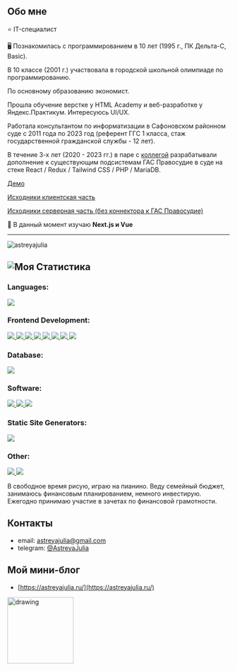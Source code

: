 ## Обо мне
⭐ IT-специалист

🖥️ Познакомилась с программированием в 10 лет (1995 г., ПК Дельта-С, Basic).

В 10 классе (2001 г.) участвовала в городской школьной олимпиаде по программированию.

По основному образованию экономист.

Прошла обучение верстке у HTML Academy и веб-разработке у Яндекс.Практикум.
Интересуюсь UI/UX.

Работала консультантом по информатизации в Сафоновском районном суде с 2011 года по 2023 год (референт ГГС 1 класса, стаж государственной гражданской службы - 12  лет).

В течение 3-х лет (2020 - 2023 гг.) в паре с [коллегой](https://github.com/ChernovRoman) разрабатывали дополнение к существующим подсистемам ГАС Правосудие в суде на стеке React / Redux / Tailwind CSS / PHP / MariaDB.

[Демо](https://tiny-basbousa-85551d.netlify.app/)

[Исходники клиентская часть](https://github.com/AstreyaJulia/ISP/tree/v1/client)

[Исходники серверная часть (без коннектора к ГАС Правосудие)](https://github.com/AstreyaJulia/ISP/tree/development/v1)


🌱 В данный момент изучаю **Next.js и Vue**


---
<p align="left"> <img src="https://komarev.com/ghpvc/?username=astreyajulia&label=Profile%20views&color=0e75b6&style=flat" alt="astreyajulia" /> </p>

![Моя Статистика](https://metrics.lecoq.io/AstreyaJulia?template=classic&base.community=0&languages=1&activity=1&lines=1&repositories=1&base.indepth=false&base.hireable=false&repositories=100&repositories.batch=100&repositories.forks=false&repositories.affiliations=owner&languages.limit=8&languages.threshold=0%25&languages.other=false&languages.colors=github&languages.sections=most-used&languages.indepth=false&languages.analysis.timeout=15&languages.categories=markup%2C%20programming&languages.recent.categories=markup%2C%20programming&languages.recent.load=300&languages.recent.days=14&activity.limit=5&activity.load=300&activity.days=14&activity.visibility=all&activity.timestamps=false&activity.filter=all&config.timezone=Europe%2FMoscow)
---

<h3 align="left">Languages:</h3>
<p align="left">
  <a href="https://developer.mozilla.org/en-US/docs/Web/JavaScript" target="_blank" rel="noreferrer" title="Java Script">
    <img src="https://skillicons.dev/icons?i=js" />
  </a>
</p>

<h3 align="left">Frontend Development:</h3>
<p align="left">
  <a href="https://www.w3.org/html/" target="_blank" rel="noreferrer" title="HTML">
    <img src="https://skillicons.dev/icons?i=html" />
  </a>
  <a href="https://www.w3schools.com/css/" target="_blank" rel="noreferrer" title="CSS">
    <img src="https://skillicons.dev/icons?i=css" />
  </a>
      <a href="https://reactjs.org/" target="_blank" rel="noreferrer" title="React.js">
    <img src="https://skillicons.dev/icons?i=react" />
  </a>
<a href="https://redux.js.org" target="_blank" rel="noreferrer" title="Redux.js">
    <img src="https://skillicons.dev/icons?i=redux" />
  </a>
<a href="https://sass-lang.com" target="_blank" rel="noreferrer" title="SASS">
    <img src="https://skillicons.dev/icons?i=sass" />
  </a>
<a href="https://getbootstrap.com" target="_blank" rel="noreferrer" title="Bootstrap">
    <img src="https://skillicons.dev/icons?i=bootstrap" />
  </a>
    <a href="https://tailwindcss.com/" target="_blank" rel="noreferrer" title="Tailwind">
    <img src="https://skillicons.dev/icons?i=tailwind" />
  </a>
        <a href="https://webpack.js.org" target="_blank" rel="noreferrer" title="Webpack">
    <img src="https://skillicons.dev/icons?i=webpack" />
  </a>
</p>

  <h3 align="left">Database:</h3>
 <p align="left">
          <a href="https://www.mysql.com/" target="_blank" rel="noreferrer" title="MysSQL">
    <img src="https://skillicons.dev/icons?i=mysql" />
  </a>
</p> 
  
<h3 align="left">Software:</h3>
<p align="left">
        <a href="https://www.figma.com/" target="_blank" rel="noreferrer" title="Figma">
    <img src="https://skillicons.dev/icons?i=figma" />
  </a>
            <a href="https://www.photoshop.com/en" target="_blank" rel="noreferrer" title="Photoshop">
    <img src="https://skillicons.dev/icons?i=photoshop" />
  </a>
            <a href="https://www.adobe.com/in/products/illustrator.html" target="_blank" rel="noreferrer" title="Illustrator">
    <img src="https://skillicons.dev/icons?i=ai" />
  </a>
</p>

<h3 align="left">Static Site Generators:</h3>
<p align="left">
        <a href="https://www.gatsbyjs.com/" target="_blank" rel="noreferrer" title="Gatsby.js">
    <img src="https://skillicons.dev/icons?i=gatsby" />
  </a>
</p>

<h3 align="left">Other:</h3>
<p align="left">
        <a href="https://git-scm.com/" target="_blank" rel="noreferrer" title="Git">
    <img src="https://skillicons.dev/icons?i=git" />
  </a>
            <a href=""https://www.linux.org/" target="_blank" rel="noreferrer" title="Linux">
    <img src="https://skillicons.dev/icons?i=linux" />
  </a>
</p>

В свободное время рисую, играю на пианино.
Веду семейный бюджет, занимаюсь финансовым планированием, немного инвестирую. 
Ежегодно принимаю участие в зачетах по финансовой грамотности.

## Контакты
* email: [astreyajulia@gmail.com](mailto:astreyajulia@gmail.com)
* telegram: [@AstreyaJulia](https://t.me/AstreyaJulia)

## Мой мини-блог
* [https://astreyajulia.ru/](https://astreyajulia.ru/)

<img src="https://habrastorage.org/r/w1560/storage3/b90/0bb/09d/b900bb09d77cbfe062946b13ce9bd3d1.png" alt="drawing" style="width:150px;"/>
